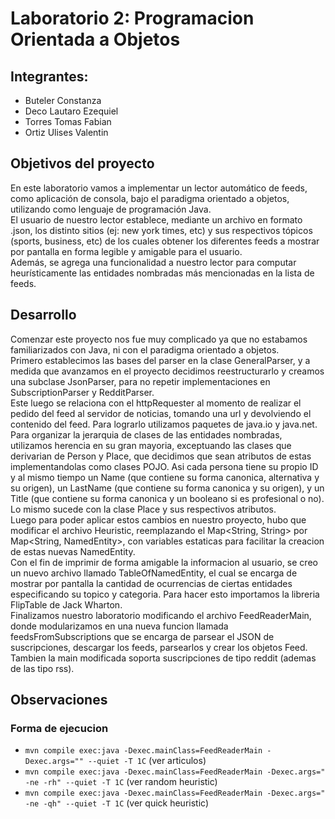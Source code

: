 # Laboratorio 2: Programacion Orientada a Objetos

## Integrantes:
- Buteler Constanza
- Deco Lautaro Ezequiel
- Torres Tomas Fabian
- Ortiz Ulises Valentin 

## Objetivos del proyecto
En este laboratorio vamos a implementar un lector automático de feeds, como aplicación de consola, bajo el paradigma orientado a objetos, utilizando como lenguaje de programación Java.  
El usuario de nuestro lector establece, mediante un archivo en formato .json, los distinto sitios (ej: new york times, etc) y sus respectivos tópicos (sports, business, etc) de los cuales obtener los diferentes feeds a mostrar por pantalla en forma legible y amigable para el usuario.  
Además, se agrega una funcionalidad a nuestro lector para computar heurísticamente las entidades nombradas más mencionadas en la lista de feeds.  

## Desarrollo
Comenzar este proyecto nos fue muy complicado ya que no estabamos familiarizados con Java, ni con el paradigma orientado a objetos.  
Primero establecimos las bases del parser en la clase GeneralParser, y a medida que avanzamos en el proyecto decidimos reestructurarlo y creamos una subclase JsonParser, para no repetir implementaciones en SubscriptionParser y RedditParser.  
Este luego se relaciona con el httpRequester al momento de realizar el pedido del feed al servidor de noticias, tomando una url y devolviendo el contenido del feed. Para lograrlo utilizamos paquetes de java.io y java.net.  
Para organizar la jerarquia de clases de las entidades nombradas, utilizamos herencia en su gran mayoria, exceptuando las clases que derivarian de Person y Place, que decidimos que sean atributos de estas implementandolas como clases POJO. Asi cada persona tiene su propio ID y al mismo tiempo un Name (que contiene su forma canonica, alternativa y su origen), un LastName (que contiene su forma canonica y su origen), y un Title (que contiene su forma canonica y un booleano si es profesional o no). Lo mismo sucede con la clase Place y sus respectivos atributos.    
Luego para poder aplicar estos cambios en nuestro proyecto, hubo que modificar el archivo Heuristic, reemplazando el Map<String, String> por Map<String, NamedEntity>, con variables estaticas para facilitar la creacion de estas nuevas NamedEntity.  
Con el fin de imprimir de forma amigable la informacion al usuario, se creo un nuevo archivo llamado TableOfNamedEntity, el cual se encarga de mostrar por pantalla la cantidad de ocurrencias de ciertas entidades especificando su topico y categoria. Para hacer esto importamos la libreria FlipTable de Jack Wharton.  
Finalizamos nuestro laboratorio modificando el archivo FeedReaderMain, donde modularizamos en una nueva funcion llamada feedsFromSubscriptions que se encarga de parsear el JSON de suscripciones, descargar los feeds, parsearlos y crear los objetos Feed. Tambien la main modificada soporta suscripciones de tipo reddit (ademas de las tipo rss).  

## Observaciones
### Forma de ejecucion  
- `mvn compile exec:java -Dexec.mainClass=FeedReaderMain -Dexec.args="" --quiet -T 1C` (ver articulos)
- `mvn compile exec:java -Dexec.mainClass=FeedReaderMain -Dexec.args=" -ne -rh" --quiet -T 1C` (ver random heuristic)
- `mvn compile exec:java -Dexec.mainClass=FeedReaderMain -Dexec.args=" -ne -qh" --quiet -T 1C` (ver quick heuristic)



